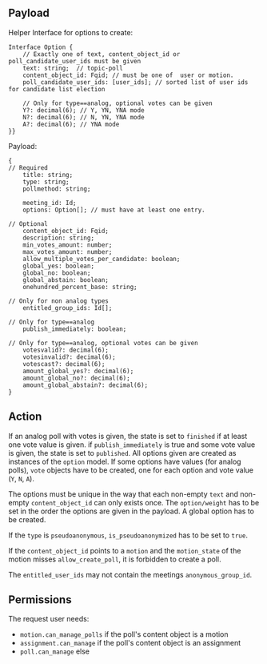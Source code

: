 ## Payload

Helper Interface for options to create:
```
Interface Option {
    // Exactly one of text, content_object_id or poll_candidate_user_ids must be given
    text: string;  // topic-poll
    content_object_id: Fqid; // must be one of  user or motion.
    poll_candidate_user_ids: [user_ids]; // sorted list of user ids for candidate list election

    // Only for type==analog, optional votes can be given
    Y?: decimal(6); // Y, YN, YNA mode
    N?: decimal(6); // N, YN, YNA mode
    A?: decimal(6); // YNA mode
}}
```

Payload:
```
{
// Required
    title: string;
    type: string;
    pollmethod: string;

    meeting_id: Id;
    options: Option[]; // must have at least one entry.

// Optional
    content_object_id: Fqid;
    description: string;
    min_votes_amount: number;
    max_votes_amount: number;
    allow_multiple_votes_per_candidate: boolean;
    global_yes: boolean;
    global_no: boolean;
    global_abstain: boolean;
    onehundred_percent_base: string;

// Only for non analog types
    entitled_group_ids: Id[];

// Only for type==analog
    publish_immediately: boolean;

// Only for type==analog, optional votes can be given
    votesvalid?: decimal(6);
    votesinvalid?: decimal(6);
    votescast?: decimal(6);
    amount_global_yes?: decimal(6);
    amount_global_no?: decimal(6);
    amount_global_abstain?: decimal(6);
}
```

## Action
If an analog poll with votes is given, the state is set to `finished` if at least one vote value is given. if `publish_immediately` is true and some vote value is given, the state is set to `published`. All options given are created as instances of the `option` model. If some options have values (for analog polls), `vote` objects have to be created, one for each option and vote value (`Y`, `N`, `A`).

The options must be unique in the way that each non-empty `text` and non-empty `content_object_id` can only exists once. The `option/weight` has to be set in the order the options are given in the payload. A global option has to be created.

If the `type` is `pseudoanonymous`, `is_pseudoanonymized` has to be set to `true`.

If the `content_object_id` points to a `motion` and the `motion_state` of the motion misses `allow_create_poll`, it is forbidden to create a poll.

The `entitled_user_ids` may not contain the meetings `anonymous_group_id`.

## Permissions
The request user needs:
- `motion.can_manage_polls` if the poll's content object is a motion
- `assignment.can_manage` if the poll's content object is an assignment
- `poll.can_manage` else
